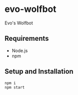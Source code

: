 # evo-wolfbot
Evo's Wolfbot

## Requirements
- Node.js
- npm

## Setup and Installation
```
npm i
npm start
```
